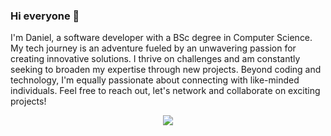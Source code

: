 ### Hi everyone 👋

I'm Daniel, a software developer with a BSc degree in Computer Science.
My tech journey is an adventure fueled by an unwavering passion for creating innovative solutions.
I thrive on challenges and am constantly seeking to broaden my expertise through new projects.
Beyond coding and technology, I'm equally passionate about connecting with like-minded individuals. Feel free to reach out, let's network and collaborate on exciting projects!

<p align="center">
  <a href="https://skillicons.dev">
  <img src="https://skillicons.dev/icons?i=git,github,linux,docker,aws,django,dotnet,spring,java,py,c,cpp,cs,js,css,html,sqlite,mysql" />
  </a>
</p>
<!--
**DanielBzz/DanielBzz** is a ✨ _special_ ✨ repository because its `README.md` (this file) appears on your GitHub profile.

Here are some ideas to get you started:

- 🔭 I’m currently working on ...
- 🌱 I’m currently learning ...
- 👯 I’m looking to collaborate on ...
- 🤔 I’m looking for help with ...
- 💬 Ask me about ...
- 📫 How to reach me: ...
- 😄 Pronouns: ...
- ⚡ Fun fact: ...
-->
